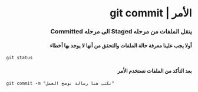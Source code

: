 ﻿# <div dir = rtl >الأمر | git commit</dir >

### <div dir = rtl > ينقل الملفات من مرحله Staged الى مرحله Committed</dir >
#### <div dir = rtl > أولا يجب علينا معرفة حالة الملفات والتحقق من أنها لا يوجد بها أخطاء  </dir >
```shell
git status
```
#### <div dir = rtl >بعد التأكد من الملفات نستخدم الأمر  </dir >

```shell
git commit -m "نكتب هنا رسالة توضح العمل"
```


